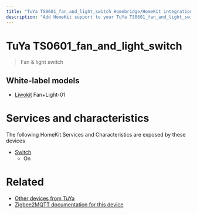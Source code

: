 ```yaml
---
title: "TuYa TS0601_fan_and_light_switch Homebridge/HomeKit integration"
description: "Add HomeKit support to your TuYa TS0601_fan_and_light_switch, using Homebridge, Zigbee2MQTT and homebridge-z2m."
---
```

<!---
This file has been GENERATED using src/docgen/docgen.ts
DO NOT EDIT THIS FILE MANUALLY!
-->
# TuYa TS0601_fan_and_light_switch
> Fan & light switch


## White-label models
* [Liwokit](../index.md#liwokit) Fan+Light-01

# Services and characteristics
The following HomeKit Services and Characteristics are exposed by
these devices

* [Switch](../../switch.md)
  * On


# Related
* [Other devices from TuYa](../index.md#tuya)
* [Zigbee2MQTT documentation for this device](https://www.zigbee2mqtt.io/devices/TS0601_fan_and_light_switch.html)